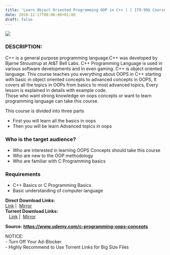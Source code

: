 ```yaml
---
title: 'Learn Object Oriented Programming OOP in C++ | [ 179.99$ Course For Free ]'
date: 2018-12-17T08:06:00+01:00
draft: false
---
```


[![](https://3.bp.blogspot.com/-WNcOrj7oW78/XBdJS1BAqWI/AAAAAAAAAyE/E-Ws51E3m9gW6afkS4xIl-_nujOjyumWACLcBGAs/s640/Learn-Object-Oriented-Programming-OOP-in-C.jpg)](https://3.bp.blogspot.com/-WNcOrj7oW78/XBdJS1BAqWI/AAAAAAAAAyE/E-Ws51E3m9gW6afkS4xIl-_nujOjyumWACLcBGAs/s1600/Learn-Object-Oriented-Programming-OOP-in-C.jpg)

### DESCRIPTION:

C++ is a general purpose programming language.C++ was developed by Bjarne Stroustrup at At&T Bell Labs. C++ Programming Language is used in various software developments and in even gaming. C++ is object oriented language. This course teaches you everything about OOPS in C++ starting with basic in object oriented concepts to advanced concepts in OOPS, It covers all the topics in OOPs from basics to most advanced topics, Every lesson is explained in details with example code.  
Those who want strong knowledge on oops concepts or want to learn programming language can take this course.  

This course is divided into three parts  

*   First you will learn all the basics in oops
*   Then you will be learn Advanced topics in oops

### Who is the target audience?

*   Who are interested in learning OOPS Concepts should take this course
*   Who are new to the OOP methodology
*   Who are familiar with C Programming basics

### Requirements

  

*   C++ Basics or C Programming Basics
*   Basic understanding of computer language

**Direct Download Links:**  
 [Link](https://oko.sh/LearnObjectOrientedlink1) |  [Mirror](https://oko.sh/LearnObjectOrientedlink2)  
**Torrent Download Links:**  
   [Link](https://oko.sh/LearnObjectOrientedtorrent1) |  [Mirror](https://oko.sh/LearnObjectOrientedtorrent2)[](http://deciomm.com/18521555/oriented-programming-torrent2)  

  
**Source:** **https://www.udemy.com/c-programming-oops-concepts**  
  
NOTICE:  
\- Turn Off Your Ad-Blocker  
\- Highly Recommend to Use Torrent Links for Big Size Files